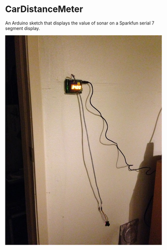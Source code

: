 CarDistanceMeter
================

An Arduino sketch that displays the value of sonar on a Sparkfun serial 7 segment display.

![car distance meter](car-distance-meter.jpg)
